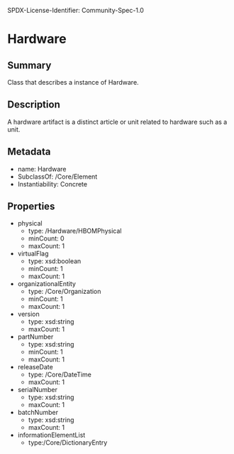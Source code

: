 SPDX-License-Identifier: Community-Spec-1.0

# Hardware

## Summary

Class that describes a instance of Hardware.

## Description
A hardware artifact is a distinct article or unit related to hardware such as a unit.


## Metadata
- name: Hardware
- SubclassOf: /Core/Element
- Instantiability: Concrete


## Properties

- physical
  - type: /Hardware/HBOMPhysical
  - minCount: 0
  - maxCount: 1
- virtualFlag 
  - type: xsd:boolean
  - minCount: 1
  - maxCount: 1
- organizationalEntity
  - type: /Core/Organization
  - minCount: 1
  - maxCount: 1
- version
  - type: xsd:string
  - maxCount: 1
- partNumber
  - type: xsd:string
  - minCount: 1
  - maxCount: 1
- releaseDate
  - type: /Core/DateTime
  - maxCount: 1
- serialNumber
  - type: xsd:string
  - maxCount: 1
- batchNumber 
  - type: xsd:string
  - maxCount: 1
- informationElementList 
  - type:/Core/DictionaryEntry
